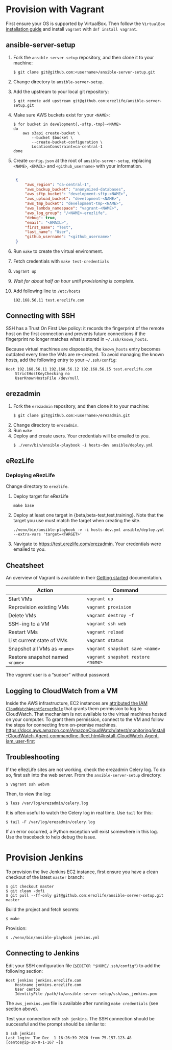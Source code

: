 # Provision with Vagrant

First ensure your OS is supported by VirtualBox. Then follow the `VirtualBox`
[installation guide](https://www.virtualbox.org/wiki/Linux_Downloads) and
install `vagrant` with `dnf install vagrant`.

## ansible-server-setup

1. Fork the `ansible-server-setup` repository, and then clone it to your machine:
    ```console
    $ git clone git@github.com:<username>/ansible-server-setup.git
    ```

2. Change directory to `ansible-server-setup`.

3. Add the upstream to your local git repository:
   ```console
   $ git remote add upstream git@github.com:erezlife/ansible-server-setup.git
   ```

4. Make sure AWS buckets exist for your `<NAME>`:
    ```console
    $ for bucket in development{,-sftp,-tmp}-<NAME>
    do
        aws s3api create-bucket \
            --bucket $bucket \
            --create-bucket-configuration \
            LocationConstraint=ca-central-1
    done
    ```

5. Create `config.json` at the root of `ansible-server-setup`, replacing
   `<NAME>`, `<EMAIL>` and `<github_username>` with your information.

   ```json

    {
        "aws_region": "ca-central-1",
        "aws_backup_bucket": "anonymized-databases",
        "aws_sftp_bucket": "development-sftp-<NAME>",
        "aws_upload_bucket": "development-<NAME>",
        "aws_tmp_bucket": "development-tmp-<NAME>",
        "aws_lambda_namespace": "vagrant-<NAME>",
        "aws_log_group": "/<NAME>-erezlife",
        "debug": true,
        "email": "<EMAIL>",
        "first_name": "Test",
        "last_name": "User",
        "github_username": "<github_username>"
    }
    ```

6. Run `make` to create the virtual environment.
7. Fetch credentials with `make test-credentials`
8. `vagrant up`
9. *Wait for about half an hour until provisioning is complete.*
10. Add following line to `/etc/hosts`
    ```
    192.168.56.11 test.erezlife.com
    ```

## Connecting with SSH

SSH has a Trust On First Use policy: it records the fingerprint of the remote
host on the first connection and prevents future connections if the fingerprint
no longer matches what is stored in `~/.ssh/known_hosts`.

Because virtual machines are disposable, the `known_hosts` entry becomes
outdated every time the VMs are re-created. To avoid managing the known hosts,
add the following entry to your `~/.ssh/config`:

```ssh_config
Host 192.168.56.11 192.168.56.12 192.168.56.15 test.erezlife.com
    StrictHostKeyChecking no
    UserKnownHostsFile /dev/null
```

## erezadmin

1. Fork the `erezadmin` repository, and then clone it to your machine:
    ```console
    $ git clone git@github.com:<username>/erezadmin.git
    ```
2. Change directory to `erezadmin`.
3. Run `make`
4. Deploy and create users. Your credentials will be emailed to you.
   ```console
   $ ./venv/bin/ansible-playbook -i hosts-dev ansible/deploy.yml
   ```

## eRezLife

### Deploying eRezLife

Change directory to `erezlife`.

1. Deploy target for eRezLife
    ```console
    make base
    ```

2. Deploy at least one target in {beta,beta-test,test,training}.
   Note that the target you use must match the target when creating the site.
    ```console
   ./venv/bin/ansible-playbook -v -i hosts-dev.yml ansible/deploy.yml --extra-vars 'target=<TARGET>'
    ```

3. Navigate to https://test.erezlife.com/erezadmin. Your credentials were emailed
to you.

## Cheatsheet

An overview of Vagrant is available in their [Getting
started](https://www.vagrantup.com/intro/getting-started/index.html)
documentation.

Action                          | Command
--------------------------------|----------------------------------
Start VMs                       | `vagrant up`
Reprovision existing VMs        | `vagrant provision`
Delete VMs                      | `vagrant destroy -f`
SSH-ing to a VM                 | `vagrant ssh web`
Restart VMs                     | `vagrant reload`
List current state of VMs       | `vagrant status`
Snapshot all VMs as `<name>`    | `vagrant snapshot save <name>`
Restore snapshot named `<name>` | `vagrant snapshot restore <name>`

The *vagrant* user is a “sudoer” without password.

## Logging to CloudWatch from a VM

Inside the AWS infrastructure, EC2 instances are [attributed the IAM
`CloudWatchAgentServerRole`](https://docs.aws.amazon.com/AmazonCloudWatch/latest/monitoring/create-iam-roles-for-cloudwatch-agent.html)
that grants them permission to log to CloudWatch. That mechanism is not
available to the virtual machines hosted on your computer. To grant them
permission, connect to the VM and follow the steps for connecting from
on-premise machines.
https://docs.aws.amazon.com/AmazonCloudWatch/latest/monitoring/install-CloudWatch-Agent-commandline-fleet.html#install-CloudWatch-Agent-iam_user-first

## Troubleshooting

If the eRezLife sites are not working, check the erezadmin Celery log. To do
so, first ssh into the web server. From the `ansible-server-setup` directory:

```console
$ vagrant ssh webvm
```

Then, to view the log:

```console
$ less /var/log/erezadmin/celery.log
```

It is often useful to watch the Celery log in real time. Use `tail` for this:

```console
$ tail -F /var/log/erezadmin/celery.log
```

If an error occurred, a Python exception will exist somewhere in this log. Use
the traceback to help debug the issue.

# Provision Jenkins

To provision the live Jenkins EC2 instance, first ensure you have a clean
checkout of the latest ``master`` branch:

```console
$ git checkout master
$ git clean -dxfi
$ git pull --ff-only git@github.com:erezlife/ansible-server-setup.git master
```

Build the project and fetch secrets:

```console
$ make
```

Provision:

```console
$ ./venv/bin/ansible-playbook jenkins.yml
```

## Connecting to Jenkins

Edit your SSH configuration file (`$EDITOR "$HOME/.ssh/config"`) to add the
following section:

```ssh_config
Host jenkins jenkins.erezlife.com
    Hostname jenkins.erezlife.com
    User centos
    IdentityFile /path/to/ansible-server-setup/ssh/aws_jenkins.pem
```

The `aws_jenkins.pem` file is available after running `make credentials` (see
section above).

Test your connection with `ssh jenkins`. The SSH connection should be
successful and the prompt should be similar to:

```console
$ ssh jenkins
Last login: Tue Dec  1 16:26:39 2020 from 75.157.123.48
[centos@ip-10-0-1-167 ~]$
```
